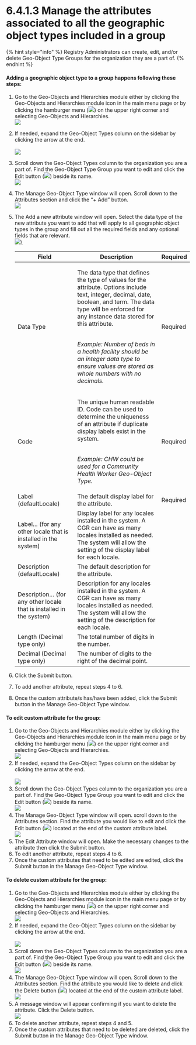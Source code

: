 # 6.4.1.3 Manage the attributes associated to all the geographic object types included in a group

{% hint style="info" %}
Registry Administrators can create, edit, and/or delete Geo-Object Type Groups for the organization they are a part of.
{% endhint %}

#### Adding a geographic object type to a group happens following these steps:

1. Go to the Geo-Objects and Hierarchies module either by clicking the Geo-Objects and Hierarchies module icon in the main menu page or by clicking the hamburger menu (![](https://lh3.googleusercontent.com/iuPmL\_Z1smFoRNK34qpVh9--96pLjj8A-P4QdCAlpcvxkSIfD3bihusMrW6MlenmddHse4DMtkIfNaLzts2tH95aM8vei5RBC6-FuLkbYRi4j4V9LiSgid0KfK2wPUgPo-Oim\_IF7FqvJW8Ck-ESi0sPLJ2Hi6rets24LbXMhLUD7h3zOJePImZz)) on the upper right corner and selecting Geo-Objects and Hierarchies.\
   ![](<../../../../../.gitbook/assets/image (1) (1).png>)
2. If needed, expand the Geo-Object Types column on the sidebar by clicking the arrow at the end.\
   \
   ![](<../../../../../.gitbook/assets/image (4) (1) (1).png>)
3. Scroll down the Geo-Object Types column to the organization you are a part of. Find the Geo-Object Type Group you want to edit and click the Edit button (![](https://lh5.googleusercontent.com/eWbIfLxWl4e8EDQxhct0paMJLckzJIfSi1K3wE4RtIDwyiWkSj73jYAYwkyoa-MkAjmqYo96Ete6QlKkUQ0omVtCFnaH6LfJRAPZrmrbDaSTWLHSImgY-cm-4P4S8h-Pgz0K9ql8d1nuIleRLMN\_0Yzbajxj37KP5XNSfKtF3Lhs4O1ZVIK9S3PR)) beside its name.\
   ![](<../../../../../.gitbook/assets/image (15) (1).png>)
4. The Manage Geo-Object Type window will open. Scroll down to the Attributes section and click the “+ Add” button.\
   ![](<../../../../../.gitbook/assets/image (8) (1).png>)
5.  The Add a new attribute window will open. Select the data type of the new attribute you want to add that will apply to all geographic object types in the group and fill out all the required fields and any optional fields that are relevant.\
    ![](https://lh5.googleusercontent.com/FVXOBtSvWqQdrzn7g-wLHDFXjnO5G0DrOX9FNHbxvrSw2mTVFgX2Xid3WXr2Ey3-oSwk3aXvi5RL2zgSU1dlXkXRrAp42koraX4wp81OsmDlzUYQSyuAWKu8itY1EeeQkp0p9vxCpKG1X6QSfRRXO9jTQqvs40XGtBH6w-ur1S4AeYHscGyZzGMl)\


    | Field                                                               | Description                                                                                                                                                                                                                                                                                                                                                                            | Required |
    | ------------------------------------------------------------------- | -------------------------------------------------------------------------------------------------------------------------------------------------------------------------------------------------------------------------------------------------------------------------------------------------------------------------------------------------------------------------------------- | -------- |
    | Data Type                                                           | <p>The data type that defines the type of values for the attribute. Options include text, integer, decimal, date, boolean, and term. The data type will be enforced for any instance data stored for this attribute.</p><p><br><em>Example: Number of beds in a health facility should be an integer data type to ensure values are stored as whole numbers with no decimals.</em></p> | Required |
    | Code                                                                | <p>The unique human readable ID. Code can be used to determine the uniqueness of an attribute if duplicate display labels exist in the system.</p><p><br><em>Example: CHW could be used for a Community Health Worker Geo-Object Type.</em></p>                                                                                                                                        | Required |
    | Label (defaultLocale)                                               | The default display label for the attribute.                                                                                                                                                                                                                                                                                                                                           | Required |
    | Label… (for any other locale that is installed in the system)       | Display label for any locales installed in the system. A CGR can have as many locales installed as needed. The system will allow the setting of the display label for each locale.                                                                                                                                                                                                     |          |
    | Description (defaultLocale)                                         | The default description for the attribute.                                                                                                                                                                                                                                                                                                                                             |          |
    | Description… (for any other locale that is installed in the system) | Description for any locales installed in the system. A CGR can have as many locales installed as needed. The system will allow the setting of the description for each locale.                                                                                                                                                                                                         |          |
    | Length (Decimal type only)                                          | The total number of digits in the number.                                                                                                                                                                                                                                                                                                                                              |          |
    | Decimal (Decimal type only)                                         | The number of digits to the right of the decimal point.                                                                                                                                                                                                                                                                                                                                |          |
6. Click the Submit button.&#x20;
7. To add another attribute, repeat steps 4 to 6.&#x20;
8. Once the custom attribute/s has/have been added, click the Submit button in the Manage Geo-Object Type window.

#### To edit custom attribute for the group:

1. Go to the Geo-Objects and Hierarchies module either by clicking the Geo-Objects and Hierarchies module icon in the main menu page or by clicking the hamburger menu (![](https://lh3.googleusercontent.com/iuPmL\_Z1smFoRNK34qpVh9--96pLjj8A-P4QdCAlpcvxkSIfD3bihusMrW6MlenmddHse4DMtkIfNaLzts2tH95aM8vei5RBC6-FuLkbYRi4j4V9LiSgid0KfK2wPUgPo-Oim\_IF7FqvJW8Ck-ESi0sPLJ2Hi6rets24LbXMhLUD7h3zOJePImZz)) on the upper right corner and selecting Geo-Objects and Hierarchies.\
   ![](<../../../../../.gitbook/assets/image (1) (1).png>)
2. If needed, expand the Geo-Object Types column on the sidebar by clicking the arrow at the end.\
   \
   ![](<../../../../../.gitbook/assets/image (4) (1) (1).png>)
3. Scroll down the Geo-Object Types column to the organization you are a part of. Find the Geo-Object Type Group you want to edit and click the Edit button (![](https://lh5.googleusercontent.com/eWbIfLxWl4e8EDQxhct0paMJLckzJIfSi1K3wE4RtIDwyiWkSj73jYAYwkyoa-MkAjmqYo96Ete6QlKkUQ0omVtCFnaH6LfJRAPZrmrbDaSTWLHSImgY-cm-4P4S8h-Pgz0K9ql8d1nuIleRLMN\_0Yzbajxj37KP5XNSfKtF3Lhs4O1ZVIK9S3PR)) beside its name.\
   ![](<../../../../../.gitbook/assets/image (15) (1).png>)
4. The Manage Geo-Object Type window will open. scroll down to the Attributes section. Find the attribute you would like to edit and click the Edit button (![](https://lh3.googleusercontent.com/Q7pkzgObJFZQnkb3\_buJ8H5DuTLrUoW0FKylb9-lDiM20ivUXXW4mCSN7R9tsuvDhplAzzzZLHeLr3RqLFvoHnmcmfaAiHM1OkUQSpu9M9wbOJVBy9SqaNvGamTl8kWn25VSwR4AZBT02MdiOn5g2O\_zylORVWHL800sReyQzPvxskHdrCLRpQra)) located at the end of the custom attribute label.\
   ![](<../../../../../.gitbook/assets/image (13).png>)
5. The Edit Attribute window will open. Make the necessary changes to the attribute then click the Submit button.&#x20;
6. To edit another attribute, repeat steps 4 to 6.&#x20;
7. Once the custom attributes that need to be edited are edited, click the Submit button in the Manage Geo-Object Type window.

#### To delete custom attribute for the group:

1. Go to the Geo-Objects and Hierarchies module either by clicking the Geo-Objects and Hierarchies module icon in the main menu page or by clicking the hamburger menu (![](https://lh3.googleusercontent.com/iuPmL\_Z1smFoRNK34qpVh9--96pLjj8A-P4QdCAlpcvxkSIfD3bihusMrW6MlenmddHse4DMtkIfNaLzts2tH95aM8vei5RBC6-FuLkbYRi4j4V9LiSgid0KfK2wPUgPo-Oim\_IF7FqvJW8Ck-ESi0sPLJ2Hi6rets24LbXMhLUD7h3zOJePImZz)) on the upper right corner and selecting Geo-Objects and Hierarchies.\
   ![](<../../../../../.gitbook/assets/image (1) (1).png>)
2. If needed, expand the Geo-Object Types column on the sidebar by clicking the arrow at the end.\
   \
   ![](<../../../../../.gitbook/assets/image (4) (1) (1).png>)
3. Scroll down the Geo-Object Types column to the organization you are a part of. Find the Geo-Object Type Group you want to edit and click the Edit button (![](https://lh5.googleusercontent.com/eWbIfLxWl4e8EDQxhct0paMJLckzJIfSi1K3wE4RtIDwyiWkSj73jYAYwkyoa-MkAjmqYo96Ete6QlKkUQ0omVtCFnaH6LfJRAPZrmrbDaSTWLHSImgY-cm-4P4S8h-Pgz0K9ql8d1nuIleRLMN\_0Yzbajxj37KP5XNSfKtF3Lhs4O1ZVIK9S3PR)) beside its name.\
   ![](<../../../../../.gitbook/assets/image (15) (1).png>)
4. The Manage Geo-Object Type window will open. Scroll down to the Attributes section. Find the attribute you would like to delete and click the Delete button (![](https://lh5.googleusercontent.com/4UozB7vD987HwNl9l2XwwVG2tivfKvoEDqFo7H00DR18Q\_kAXVsHzCIniv6ybCuLlxnmshVg\_6AUziUX-08vQ8FCBNmAz4aHrlJFmC\_fIHK8W69dFj-uvUc2EOYxg7u-tlfifwgq-ccgGtI9o6cygEaWi-m6y9i5uW8IQYfApbGCBW4NapY9iQFK)) located at the end of the custom attribute label.\
   ![](<../../../../../.gitbook/assets/image (2) (2).png>)
5. A message window will appear confirming if you want to delete the attribute. Click the Delete button.\
   ![](https://lh5.googleusercontent.com/vD5324Kgz-zNnEpgEh4PyahZA7\_i4rF-SSShSxnZaC1YoNt5C1WF878aYQQZluEaMi5ZenNLTJPCYiVzjMSRs-Kq2-PQ\_8gyTt6kD0nzc6\_fSfgHS2WdCFdFCDf6py\_0hBwb0oWDxr0o4Qfk2ClIBRswl01fkJ6ljOv7ByI7dP03iwM-ABuI8NyG)
6. To delete another attribute, repeat steps 4 and 5.&#x20;
7. Once the custom attributes that need to be deleted are deleted, click the Submit button in the Manage Geo-Object Type window.
